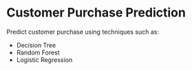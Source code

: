 # Customer Purchase Prediction
Predict customer purchase using techniques such as:
- Decision Tree
- Random Forest
- Logistic Regression